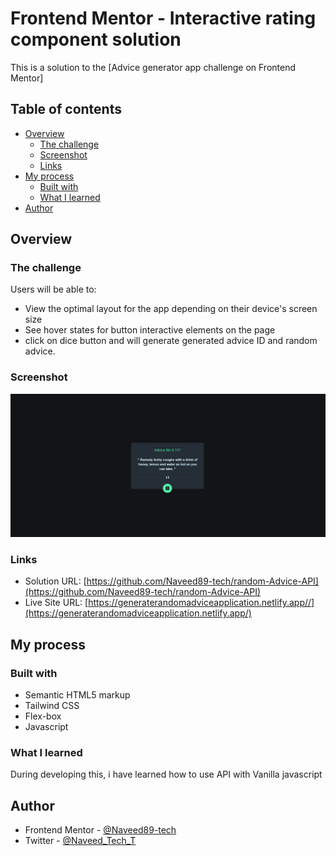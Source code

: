 # Frontend Mentor - Interactive rating component solution

This is a solution to the [Advice generator app challenge on Frontend Mentor]

## Table of contents

- [Overview](#overview)
  - [The challenge](#the-challenge)
  - [Screenshot](#screenshot)
  - [Links](#links)
- [My process](#my-process)
  - [Built with](#built-with)
  - [What I learned](#what-i-learned)
- [Author](#author)

## Overview

### The challenge

Users will be able to:

- View the optimal layout for the app depending on their device's screen size
- See hover states for button interactive elements on the page
- click on dice button and will generate generated advice ID and random advice.

### Screenshot

![Interactive rating component full screen view](Screenshot.png)

### Links

- Solution URL: [https://github.com/Naveed89-tech/random-Advice-API](https://github.com/Naveed89-tech/random-Advice-API)
- Live Site URL: [https://generaterandomadviceapplication.netlify.app//](https://generaterandomadviceapplication.netlify.app/)

## My process

### Built with

- Semantic HTML5 markup
- Tailwind CSS
- Flex-box
- Javascript

### What I learned

During developing this, i have learned how to use API with Vanilla javascript

## Author

- Frontend Mentor - [@Naveed89-tech](https://www.frontendmentor.io/profile/Naveed89-tech)
- Twitter - [@Naveed_Tech_T](https://twitter.com/Naveed_Tech_T)
